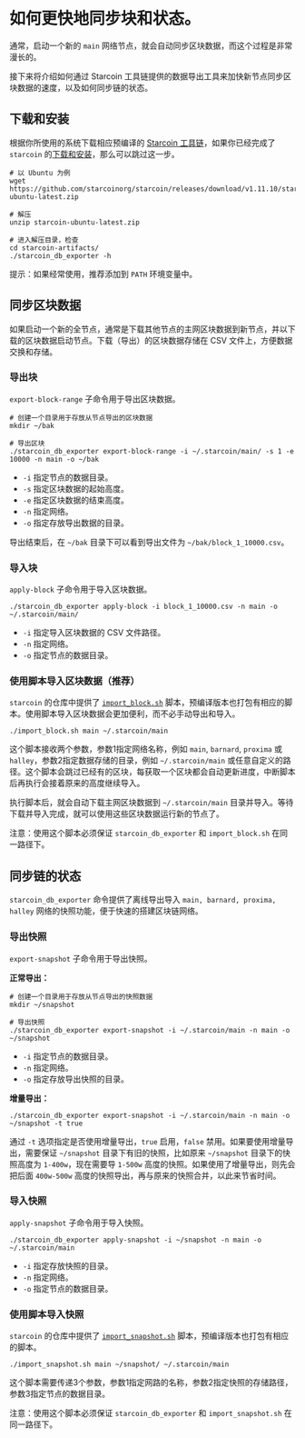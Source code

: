 # 如何更快地同步块和状态。

通常，启动一个新的 `main` 网络节点，就会自动同步区块数据，而这个过程是非常漫长的。

接下来将介绍如何通过 Starcoin 工具链提供的数据导出工具来加快新节点同步区块数据的速度，以及如何同步链的状态。

## 下载和安装

根据你所使用的系统下载相应预编译的 [Starcoin 工具链](https://github.com/starcoinorg/starcoin/releases)，如果你已经完成了 `starcoin` 的[下载和安装](https://starcoinorg.github.io/starcoin-cookbook/docs/getting-started/install/)，那么可以跳过这一步。

```shell
# 以 Ubuntu 为例
wget https://github.com/starcoinorg/starcoin/releases/download/v1.11.10/starcoin-ubuntu-latest.zip

# 解压
unzip starcoin-ubuntu-latest.zip

# 进入解压目录，检查
cd starcoin-artifacts/
./starcoin_db_exporter -h
```

提示：如果经常使用，推荐添加到 `PATH` 环境变量中。

## 同步区块数据

如果启动一个新的全节点，通常是下载其他节点的主网区块数据到新节点，并以下载的区块数据启动节点。下载（导出）的区块数据存储在 CSV 文件上，方便数据交换和存储。

### 导出块

`export-block-range` 子命令用于导出区块数据。

```shell
# 创建一个目录用于存放从节点导出的区块数据
mkdir ~/bak

# 导出区块
./starcoin_db_exporter export-block-range -i ~/.starcoin/main/ -s 1 -e 10000 -n main -o ~/bak
```

- `-i` 指定节点的数据目录。
- `-s` 指定区块数据的起始高度。
- `-e` 指定区块数据的结束高度。
- `-n` 指定网络。
- `-o` 指定存放导出数据的目录。

导出结束后，在 `~/bak` 目录下可以看到导出文件为 `~/bak/block_1_10000.csv`。


### 导入块

`apply-block` 子命令用于导入区块数据。

```shell
./starcoin_db_exporter apply-block -i block_1_10000.csv -n main -o ~/.starcoin/main/
```

- `-i` 指定导入区块数据的 CSV 文件路径。
- `-n` 指定网络。
- `-o` 指定节点的数据目录。

### 使用脚本导入区块数据（推荐）

`starcoin` 的仓库中提供了 [`import_block.sh`](https://github.com/starcoinorg/starcoin/blob/master/scripts/import_block.sh) 脚本，预编译版本也打包有相应的脚本。使用脚本导入区块数据会更加便利，而不必手动导出和导入。

```shell
./import_block.sh main ~/.starcoin/main
```

这个脚本接收两个参数，参数1指定网络名称，例如 `main`, `barnard`, `proxima` 或 `halley`，参数2指定数据存储的目录，例如 `~/.starcoin/main` 或任意自定义的路径。这个脚本会跳过已经有的区块，每获取一个区块都会自动更新进度，中断脚本后再执行会接着原来的高度继续导入。

执行脚本后，就会自动下载主网区块数据到 `~/.starcoin/main` 目录并导入。等待下载并导入完成，就可以使用这些区块数据运行新的节点了。

注意：使用这个脚本必须保证 `starcoin_db_exporter` 和 `import_block.sh` 在同一路径下。

## 同步链的状态

`starcoin_db_exporter` 命令提供了离线导出导入 `main, barnard, proxima, halley` 网络的快照功能，便于快速的搭建区块链网络。

### 导出快照

`export-snapshot` 子命令用于导出快照。

**正常导出：**

```shell
# 创建一个目录用于存放从节点导出的快照数据
mkdir ~/snapshot

# 导出快照
./starcoin_db_exporter export-snapshot -i ~/.starcoin/main -n main -o ~/snapshot
```

- `-i` 指定节点的数据目录。
- `-n` 指定网络。
- `-o` 指定存放导出快照的目录。

**增量导出：**

```shell
./starcoin_db_exporter export-snapshot -i ~/.starcoin/main -n main -o ~/snapshot -t true
```

通过 `-t` 选项指定是否使用增量导出，`true` 启用，`false` 禁用。如果要使用增量导出，需要保证 `~/snapshot` 目录下有旧的快照，比如原来 `~/snapshot` 目录下的快照高度为 `1-400w`，现在需要导 `1-500w` 高度的快照。如果使用了增量导出，则先会把后面 `400w-500w` 高度的快照导出，再与原来的快照合并，以此来节省时间。

### 导入快照

`apply-snapshot` 子命令用于导入快照。

```shell
./starcoin_db_exporter apply-snapshot -i ~/snapshot -n main -o ~/.starcoin/main
```

- `-i` 指定存放快照的目录。
- `-n` 指定网络。
- `-o` 指定节点的数据目录。

### 使用脚本导入快照

`starcoin` 的仓库中提供了 [`import_snapshot.sh`](https://github.com/starcoinorg/starcoin/blob/master/scripts/import_snapshot.sh) 脚本，预编译版本也打包有相应的脚本。

```shell
./import_snapshot.sh main ~/snapshot/ ~/.starcoin/main
```

这个脚本需要传递3个参数，参数1指定网路的名称，参数2指定快照的存储路径，参数3指定节点的数据目录。

注意：使用这个脚本必须保证 `starcoin_db_exporter` 和 `import_snapshot.sh` 在同一路径下。
